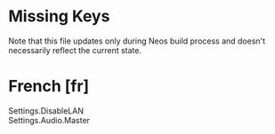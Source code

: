 # Missing Keys
Note that this file updates only during Neos build process and doesn't necessarily reflect the current state.

# French [fr]
Settings.DisableLAN  
Settings.Audio.Master  

